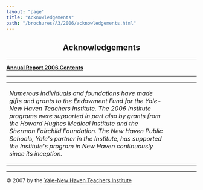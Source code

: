 ```yaml
---
layout: "page"
title: "Acknowledgements"
path: "/brochures/A3/2006/acknowledgements.html"
---
```

<main>
<center><a name="top"></a><h2>Acknowledgements</h2></center>
<hr/>
<b><a href="/brochures/A3/2006/">Annual Report 2006 Contents</a>
</b>
<hr/>
<table cellpadding="2">
<tbody><tr>
<td width="85%"><p>
<i>
Numerous individuals and foundations have made gifts and grants to the Endowment Fund for the Yale-New Haven Teachers Institute. The 2006 Institute programs were supported in part also by grants from the Howard Hughes Medical Institute and the Sherman Fairchild Foundation. The New Haven Public Schools, Yale's partner in the Institute, has supported the Institute's program in New Haven continuously since its inception.
</i>
</p>
</td>
<td width="15%">
</td>
</tr>
</tbody></table>
<hr/>
<div align="LEFT">© 2007 by the <a href="/">Yale-New Haven Teachers Institute</a>
</div></main>